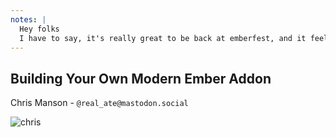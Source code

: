 ```yaml
---
notes: |
  Hey folks	
  I have to say, it's really great to be back at emberfest, and it feels so good having so many people in the same room again. I've seen a lot of familiar faces and had a chance to meet some new awesome people. For anyone I haven't had a chance to chat to or anyone watching the video I'll do a bit of an intro:
---
```

<!-- .slide: class="introduction blur-background" data-background-image="/workshop.webp" -->

## Building Your Own Modern Ember Addon

Chris Manson - `@real_ate@mastodon.social`

![chris](/chris.webp) <!-- .element: class="face" -->
